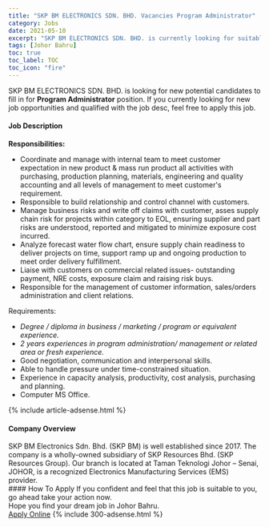 ```yaml
---
title: "SKP BM ELECTRONICS SDN. BHD. Vacancies Program Administrator" 
category: Jobs 
date: 2021-05-10 
excerpt: "SKP BM ELECTRONICS SDN. BHD. is currently looking for suitable person to fill in the Program Administrator which based in Johor Bahru" 
tags: [Johor Bahru] 
toc: true 
toc_label: TOC 
toc_icon: "fire" 
--- 
```


<p>SKP BM ELECTRONICS SDN. BHD. is looking for new potential candidates to fill in for <b>Program Administrator</b> position. If you currently looking for new job opportunities and qualified with the job desc, feel free to apply this job.
</p><div><div><h4>Job Description</h4></div><div><div><span><div><p><strong>Responsibilities:</strong></p><ul><li><span>Coordinate and manage with internal team to meet customer expectation in new product &amp; mass run product all activities with purchasing, production planning, materials, engineering and quality accounting and all levels of management to meet customer's requirement.</span></li><li><span>Responsible to build relationship and control channel with customers.</span></li><li><span>Manage business risks and write off claims with customer, asses supply chain risk for projects within category to EOL, ensuring supplier and part risks are understood, reported and mitigated to minimize exposure cost incurred.</span></li><li><span>Analyze forecast water flow chart, ensure supply chain readiness to deliver projects on time, support ramp up and ongoing production to meet order delivery fulfillment.</span></li><li><span>Liaise with customers on commercial related issues- outstanding payment, NRE costs, exposure claim and raising risk buys.</span></li><li>Responsible for the management of customer information, sales/orders administration and client relations.</li></ul><p>Requirements:</p><ul><li><em>Degree / diploma in business / marketing / program or equivalent experience.</em></li><li><em>2 years experiences in program administration/ management or related area or fresh experience.</em></li><li>Good negotiation, communication and interpersonal skills.</li><li>Able to handle pressure under time-constrained situation.</li><li>Experience in capacity analysis, productivity, cost analysis, purchasing and planning.</li><li>Computer MS Office.</li></ul></div></span></div></div></div> 
{% include article-adsense.html %} 
<div><div><h4>Company Overview</h4></div><div><div><span><div><div>
<div>SKP BM Electronics Sdn. Bhd. (SKP BM) is well established since 2017. The company is a wholly-owned subsidiary of SKP Resources Bhd. (SKP Resources Group). Our branch is located at Taman Teknologi Johor &#8211; Senai, JOHOR, is a recognized Electronics Manufacturing Services (EMS) provider.&#160;</div>
</div></div></span></div></div></div> 
#### How To Apply 
If you confident and feel that this job is suitable to you, go ahead take your action now. <br/> 
Hope you find your dream job in Johor Bahru. <br/> 
<a href="https://www.jobstreet.com.my/en/job/program-administrator-4562265?jobId=jobstreet-my-job-4562265&" class="btn btn--info" target="_blank" rel="nofollow noopenner">Apply Online</a> 
{% include 300-adsense.html %} 